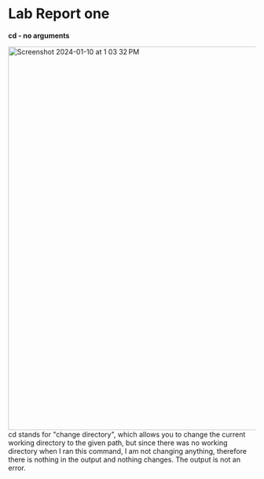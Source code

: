 # **Lab Report one**

**cd - no arguments**

<img width="779" alt="Screenshot 2024-01-10 at 1 03 32 PM" src="https://github.com/michael8758/cse15l-lab-reports/assets/152559576/415606e6-cd7f-4dbf-96ca-bb7e9c6c0e36">
cd stands for "change directory", which allows you to change the current working directory to the given path, but since there was no working directory when I ran this command, I am not changing anything, therefore there is nothing in the output and nothing changes. The output is not an error.
